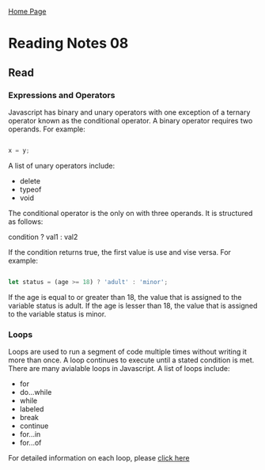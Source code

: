 [Home Page](https://devaoc.github.io/reading-notes/)

# Reading Notes 08

## Read

### Expressions and Operators

Javascript has binary and unary operators with one exception of a ternary operator known as the conditional operator. A binary operator requires two operands. For example:

```Javascript

x = y;

```

A list of unary operators include:

- delete
- typeof
- void

The conditional operator is the only on with three operands. It is structured as follows:

condition ? val1 : val2

If the condition returns true, the first value is use and vise versa. For example:

```Javascript

let status = (age >= 18) ? 'adult' : 'minor';

```

If the age is equal to or greater than 18, the value that is assigned to the variable status is adult. If the age is lesser than 18, the value that is assigned to the variable status is minor. 

### Loops

Loops are used to run a segment of code multiple times without writing it more than once. A loop continues to execute until a stated condition is met. There are many avialable loops in Javascript. A list of loops include: 

- for
- do...while
- while
- labeled
- break
- continue
- for...in
- for...of

For detailed information on each loop, please [click here](https://developer.mozilla.org/en-US/docs/Web/JavaScript/Guide/Loops_and_iteration#do...while_statement)